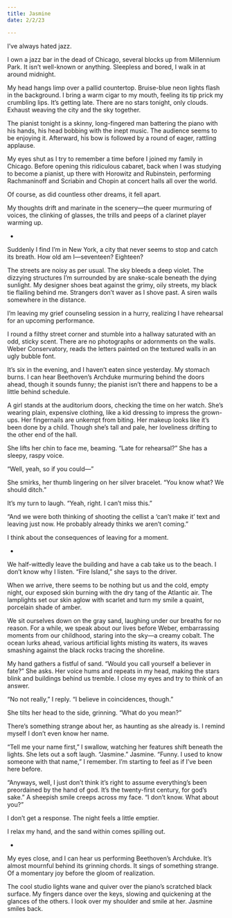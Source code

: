 ```yaml
---
title: Jasmine
date: 2/2/23

---
```


I’ve always hated jazz.

I own a jazz bar in the dead of Chicago, several blocks up from Millennium Park. It isn’t well-known or anything. Sleepless and bored, I walk in at around midnight.

My head hangs limp over a pallid countertop. Bruise-blue neon lights flash in the background. I bring a warm cigar to my mouth, feeling its tip prick my crumbling lips. It’s getting late. There are no stars tonight, only clouds. Exhaust weaving the city and the sky together.

The pianist tonight is a skinny, long-fingered man battering the piano with his hands, his head bobbing with the inept music. The audience seems to be enjoying it. Afterward, his bow is followed by a round of eager, rattling applause.

My eyes shut as I try to remember a time before I joined my family in Chicago. Before opening this ridiculous cabaret, back when I was studying to become a pianist, up there with Horowitz and Rubinstein, performing Rachmaninoff and Scriabin and Chopin at concert halls all over the world.

Of course, as did countless other dreams, it fell apart.

My thoughts drift and marinate in the scenery—the queer murmuring of voices, the clinking of glasses, the trills and peeps of a clarinet player warming up.

-

Suddenly I find I’m in New York, a city that never seems to stop and catch its breath. How old am I—seventeen? Eighteen?

The streets are noisy as per usual. The sky bleeds a deep violet. The dizzying structures I’m surrounded by are snake-scale beneath the dying sunlight. My designer shoes beat against the grimy, oily streets, my black tie flailing behind me. Strangers don’t waver as I shove past. A siren wails somewhere in the distance.

I’m leaving my grief counseling session in a hurry, realizing I have rehearsal for an upcoming performance.

I round a filthy street corner and stumble into a hallway saturated with an odd, sticky scent. There are no photographs or adornments on the walls. Weber Conservatory, reads the letters painted on the textured walls in an ugly bubble font.

It’s six in the evening, and I haven’t eaten since yesterday. My stomach burns. I can hear Beethoven’s Archduke murmuring behind the doors ahead, though it sounds funny; the pianist isn’t there and happens to be a little behind schedule.

A girl stands at the auditorium doors, checking the time on her watch. She’s wearing plain, expensive clothing, like a kid dressing to impress the grown-ups. Her fingernails are unkempt from biting. Her makeup looks like it’s been done by a child. Though she’s tall and pale, her loveliness drifting to the other end of the hall.

She lifts her chin to face me, beaming. “Late for rehearsal?” She has a sleepy, raspy voice.

“Well, yeah, so if you could—”

She smirks, her thumb lingering on her silver bracelet. “You know what? We should ditch.”

It’s my turn to laugh. “Yeah, right. I can’t miss this.”

“And we were both thinking of shooting the cellist a ‘can’t make it’ text and leaving just now. He probably already thinks we aren’t coming.”

I think about the consequences of leaving for a moment.

-

We half-wittedly leave the building and have a cab take us to the beach. I don’t know why I listen. “Fire Island,” she says to the driver.

When we arrive, there seems to be nothing but us and the cold, empty night, our exposed skin burning with the dry tang of the Atlantic air. The lamplights set our skin aglow with scarlet and turn my smile a quaint, porcelain shade of amber.

We sit ourselves down on the gray sand, laughing under our breaths for no reason. For a while, we speak about our lives before Weber, embarrassing moments from our childhood, staring into the sky—a creamy cobalt. The ocean lurks ahead, various artificial lights misting its waters, its waves smashing against the black rocks tracing the shoreline.

My hand gathers a fistful of sand. “Would you call yourself a believer in fate?” She asks. Her voice hums and repeats in my head, making the stars blink and buildings behind us tremble. I close my eyes and try to think of an answer.

“No not really,” I reply. “I believe in coincidences, though.”

She tilts her head to the side, grinning. “What do you mean?”

There’s something strange about her, as haunting as she already is. I remind myself I don’t even know her name.

“Tell me your name first,” I swallow, watching her features shift beneath the lights. She lets out a soft laugh. “Jasmine.”
Jasmine. “Funny. I used to know someone with that name,” I remember. I’m starting to feel as if I’ve been here before.

“Anyways, well, I just don’t think it’s right to assume everything’s been preordained by the hand of god. It’s the twenty-first century, for god’s sake.” A sheepish smile creeps across my face. “I don’t know. What about you?”

I don’t get a response. The night feels a little emptier.

I relax my hand, and the sand within comes spilling out.

-

My eyes close, and I can hear us performing Beethoven’s Archduke. It’s almost mournful behind its grinning chords. It sings of something strange. Of a momentary joy before the gloom of realization.

The cool studio lights wane and quiver over the piano’s scratched black surface. My fingers dance over the keys, slowing and quickening at the glances of the others. I look over my shoulder and smile at her. Jasmine smiles back.

